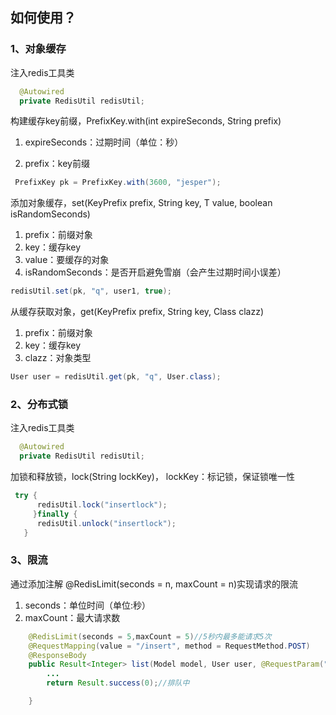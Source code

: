 ## 如何使用？
### 1、对象缓存
注入redis工具类
```java
  @Autowired
  private RedisUtil redisUtil;
```


构建缓存key前缀，PrefixKey.with(int expireSeconds, String prefix)

1. expireSeconds：过期时间（单位：秒）

2. prefix：key前缀

```java
 PrefixKey pk = PrefixKey.with(3600, "jesper");
```


添加对象缓存，set(KeyPrefix prefix, String key, T value, boolean isRandomSeconds) 

1. prefix：前缀对象
2. key：缓存key
3. value：要缓存的对象
4. isRandomSeconds：是否开启避免雪崩（会产生过期时间小误差）

```java
redisUtil.set(pk, "q", user1, true);
```


从缓存获取对象，get(KeyPrefix prefix, String key, Class<T> clazz)

1. prefix：前缀对象
2. key：缓存key
3. clazz：对象类型

```java
User user = redisUtil.get(pk, "q", User.class);
```


### 2、分布式锁

注入redis工具类
```java
  @Autowired
  private RedisUtil redisUtil;
```


加锁和释放锁，lock(String lockKey)， lockKey：标记锁，保证锁唯一性

```java
 try {
      redisUtil.lock("insertlock");    
     }finally {
      redisUtil.unlock("insertlock");  
   }
```


### 3、限流

通过添加注解 @RedisLimit(seconds = n, maxCount = n)实现请求的限流

1. seconds：单位时间（单位:秒）
2. maxCount：最大请求数

```java
    @RedisLimit(seconds = 5,maxCount = 5)//5秒内最多能请求5次
    @RequestMapping(value = "/insert", method = RequestMethod.POST)
    @ResponseBody
    public Result<Integer> list(Model model, User user, @RequestParam("goodsId") long goodsId) {
        ...
        return Result.success(0);//排队中

    }
```

